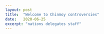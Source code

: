 ```yaml
---
layout: post
title:  "Welcome to Chinmoy controversies"
date:   2020-06-25
excerpt: "nations delegates staff"
---
```

